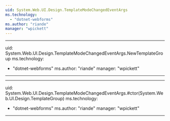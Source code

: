 ```yaml
---
uid: System.Web.UI.Design.TemplateModeChangedEventArgs
ms.technology: 
  - "dotnet-webforms"
ms.author: "riande"
manager: "wpickett"
---
```


---
uid: System.Web.UI.Design.TemplateModeChangedEventArgs.NewTemplateGroup
ms.technology: 
  - "dotnet-webforms"
ms.author: "riande"
manager: "wpickett"
---

---
uid: System.Web.UI.Design.TemplateModeChangedEventArgs.#ctor(System.Web.UI.Design.TemplateGroup)
ms.technology: 
  - "dotnet-webforms"
ms.author: "riande"
manager: "wpickett"
---
